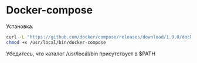 # Docker-compose

Установка:
```sh
curl -L "https://github.com/docker/compose/releases/download/1.9.0/docker-compose-$(uname -s)-$(uname -m)" -o /usr/local/bin/docker-compose
chmod +x /usr/local/bin/docker-compose
```
Убедитесь, что каталог /usr/local/bin присутствует в $PATH
